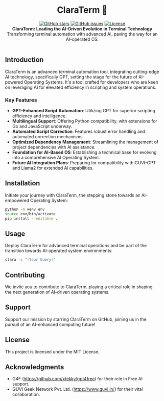 <h1 align="center">ClaraTerm 🚀</h1>

<p align="center">
    <a href="https://github.com/badboysm890/clara-term">
        <img alt="GitHub stars" src="https://img.shields.io/github/stars/badboysm890/clara-term?style=social"/></a>
    <a href="https://github.com/badboysm890/clara-term/issues">
        <img alt="GitHub issues" src="https://img.shields.io/github/issues/badboysm890/clara-term"/></a>
    <a href="LICENSE">
        <img alt="License" src="https://img.shields.io/github/license/badboysm890/clara-term"/></a>
    <br>
    <b>ClaraTerm: Leading the AI-Driven Evolution in Terminal Technology</b><br>
    Transforming terminal automation with advanced AI, paving the way for an AI-operated OS.<br>
    <br>
</p>

## Introduction

ClaraTerm is an advanced terminal automation tool, integrating cutting-edge AI technology, specifically GPT, setting the stage for the future of AI-powered Operating Systems. It's a tool crafted for developers who are keen on leveraging AI for elevated efficiency in scripting and system operations.

### Key Features

- **GPT-Enhanced Script Automation**: Utilizing GPT for superior scripting efficiency and intelligence.
- **Multilingual Support**: Offering Python compatibility, with extensions for Go and JavaScript underway.
- **Automated Script Correction**: Features robust error handling and automated correction mechanisms.
- **Optimized Dependency Management**: Streamlining the management of project dependencies with AI assistance.
- **Foundation for AI-Based OS**: Establishing a technical base for evolving into a comprehensive AI Operating System.
- **Future AI Integration Plans**: Preparing for compatibility with GUVI-GPT and Llama2 for extended AI capabilities.

## Installation

Initiate your journey with ClaraTerm, the stepping stone towards an AI-empowered Operating System:

```bash
python -m venv env
source env/bin/activate
pip install --editable .
```

## Usage

Deploy ClaraTerm for advanced terminal operations and be part of the transition towards AI-operated system environments:

```bash
clara -i "[Your Query]"
```

## Contributing

We invite you to contribute to ClaraTerm, playing a critical role in shaping the next generation of AI-driven operating systems.

## Support

Support our mission by starring ClaraTerm on GitHub, joining us in the pursuit of an AI-enhanced computing future!

## License

This project is licensed under the MIT License.

## Acknowledgments

- G4F (https://github.com/xtekky/gpt4free) for their role in Free AI support.
- GUVI Geek Network Pvt. Ltd. (https://www.guvi.in/) for their vital collaboration.
